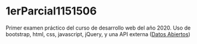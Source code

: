 # 1erParcial1151506

Primer examen práctico del curso de desarrollo web del año 2020.
Uso de bootstrap, html, css, javascript, jQuery, y una API externa ([Datos Abiertos](https://www.datos.gov.co/Salud-y-Protecci-n-Social/Casos-positivos-de-COVID-19-en-Colombia/gt2j-8ykr))
